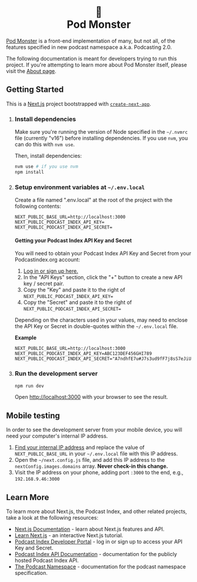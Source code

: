 <h1 align="center">👾<br />Pod Monster</h1>

[Pod Monster](https://pod.monster/) is a front-end implementation of many, but not all, of the features specified in new podcast namespace a.k.a. Podcasting 2.0.

The following documentation is meant for developers trying to run this project. If you're attempting to learn more about Pod Monster itself, please visit the [About page](https://pod.monster/about).

## Getting Started

This is a [Next.js](https://nextjs.org/) project bootstrapped with [`create-next-app`](https://github.com/vercel/next.js/tree/canary/packages/create-next-app).

1. ### Install dependencies

   Make sure you're running the version of Node specified in the `~/.nvmrc` file (currently "v16") before installing dependencies. If you use `nvm`, you can do this with `nvm use`.

   Then, install dependencies:

   ```bash
   nvm use # if you use nvm
   npm install
   ```

2. ### Setup environment variables at `~/.env.local`

   Create a file named ".env.local" at the root of the project with the following contents:

   ```
   NEXT_PUBLIC_BASE_URL=http://localhost:3000
   NEXT_PUBLIC_PODCAST_INDEX_API_KEY=
   NEXT_PUBLIC_PODCAST_INDEX_API_SECRET=
   ```

   #### **Getting your Podcast Index API Key and Secret**

   You will need to obtain your Podcast Index API Key and Secret from your Podcastindex.org account:

   1. [Log in or sign up here.](https://api.podcastindex.org/)
   2. In the "API Keys" section, click the "+" button to create a new API key / secret pair.
   3. Copy the "Key" and paste it to the right of `NEXT_PUBLIC_PODCAST_INDEX_API_KEY=`
   4. Copy the "Secret" and paste it to the right of `NEXT_PUBLIC_PODCAST_INDEX_API_SECRET=`

   Depending on the characters used in your values, may need to enclose the API Key or Secret in double-quotes within the `~/.env.local` file.

   **Example**

   ```
   NEXT_PUBLIC_BASE_URL=http://localhost:3000
   NEXT_PUBLIC_PODCAST_INDEX_API_KEY=ABC123DEF456GHI789
   NEXT_PUBLIC_PODCAST_INDEX_API_SECRET="A7ndhfE7u#J7s3ud9fF7j8sS7eJiU^evk7yvBF"
   ```

3. ### Run the development server

   ```bash
   npm run dev
   ```

   Open [http://localhost:3000](http://localhost:3000) with your browser to see the result.

## Mobile testing

In order to see the development server from your mobile device, you will need your computer's internal IP address.

1. [Find your internal IP address](https://lifehacker.com/how-to-find-your-local-and-external-ip-address-5833108) and replace the value of `NEXT_PUBLIC_BASE_URL` in your `~/.env.local` file with this IP address.
2. Open the `~/next.config.js` file, and add this IP address to the `nextConfig.images.domains` array. **Never check-in this change.**
3. Visit the IP address on your phone, adding port `:3000` to the end, e.g., `192.168.9.46:3000`

## Learn More

To learn more about Next.js, the Podcast Index, and other related projects, take a look at the following resources:

- [Next.js Documentation](https://nextjs.org/docs) - learn about Next.js features and API.
- [Learn Next.js](https://nextjs.org/learn) - an interactive Next.js tutorial.
- [Podcast Index Developer Portal](https://api.podcastindex.org/) - log in or sign up to access your API Key and Secret.
- [Podcast Index API Documentation](https://podcastindex-org.github.io/docs-api/#overview--libraries) - documentation for the publicly hosted Podcast Index API.
- [The Podcast Namespace](https://github.com/Podcastindex-org/podcast-namespace) - documentation for the podcast namespace specification.
